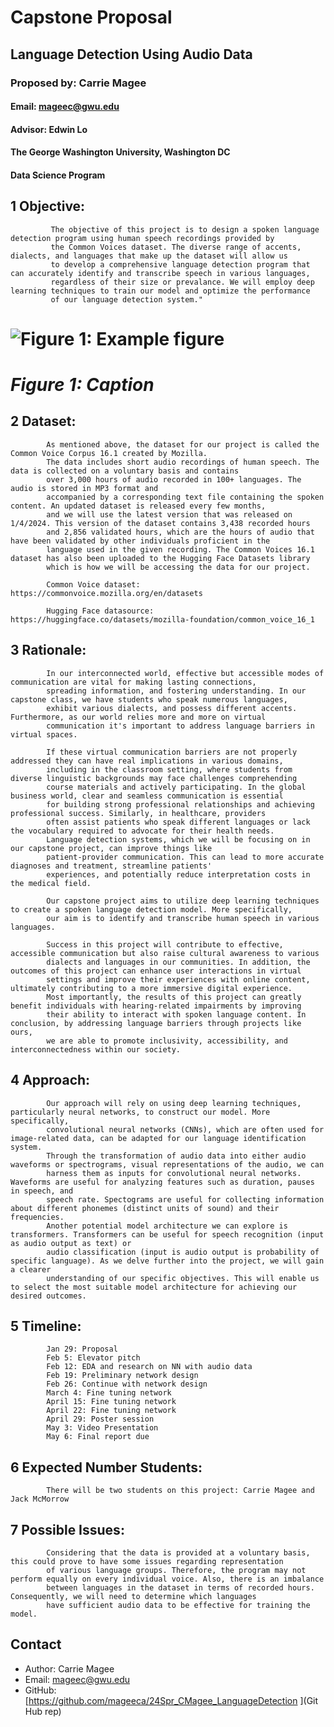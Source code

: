 
# Capstone Proposal
## Language Detection Using Audio Data
### Proposed by: Carrie Magee
#### Email: mageec@gwu.edu
#### Advisor: Edwin Lo
#### The George Washington University, Washington DC  
#### Data Science Program


## 1 Objective:  
 
             The objective of this project is to design a spoken language detection program using human speech recordings provided by
             the Common Voices dataset. The diverse range of accents, dialects, and languages that make up the dataset will allow us 
             to develop a comprehensive language detection program that can accurately identify and transcribe speech in various languages, 
             regardless of their size or prevalance. We will employ deep learning techniques to train our model and optimize the performance
             of our language detection system."
            

# ![Figure 1: Example figure](202401_003.png)
# *Figure 1: Caption*

## 2 Dataset:  

            As mentioned above, the dataset for our project is called the Common Voice Corpus 16.1 created by Mozilla. 
            The data includes short audio recordings of human speech. The data is collected on a voluntary basis and contains 
            over 3,000 hours of audio recorded in 100+ languages. The audio is stored in MP3 format and 
            accompanied by a corresponding text file containing the spoken content. An updated dataset is released every few months, 
            and we will use the latest version that was released on 1/4/2024. This version of the dataset contains 3,438 recorded hours 
            and 2,856 validated hours, which are the hours of audio that have been validated by other individuals proficient in the 
            language used in the given recording. The Common Voices 16.1 dataset has also been uploaded to the Hugging Face Datasets library 
            which is how we will be accessing the data for our project.   

            Common Voice dataset: https://commonvoice.mozilla.org/en/datasets

            Hugging Face datasource: https://huggingface.co/datasets/mozilla-foundation/common_voice_16_1

            

## 3 Rationale:  

            In our interconnected world, effective but accessible modes of communication are vital for making lasting connections, 
            spreading information, and fostering understanding. In our capstone class, we have students who speak numerous languages, 
            exhibit various dialects, and possess different accents. Furthermore, as our world relies more and more on virtual 
            communication it's important to address language barriers in virtual spaces. 
            
            If these virtual communication barriers are not properly addressed they can have real implications in various domains, 
            including in the classroom setting, where students from diverse linguistic backgrounds may face challenges comprehending 
            course materials and actively participating. In the global business world, clear and seamless communication is essential 
            for building strong professional relationships and achieving professional success. Similarly, in healthcare, providers 
            often assist patients who speak different languages or lack the vocabulary required to advocate for their health needs. 
            Language detection systems, which we will be focusing on in our capstone project, can improve things like
            patient-provider communication. This can lead to more accurate diagnoses and treatment, streamline patients' 
            experiences, and potentially reduce interpretation costs in the medical field. 
            
            Our capstone project aims to utilize deep learning techniques to create a spoken language detection model. More specifically, 
            our aim is to identify and transcribe human speech in various languages. 
            
            Success in this project will contribute to effective, accessible communication but also raise cultural awareness to various 
            dialects and languages in our communities. In addition, the outcomes of this project can enhance user interactions in virtual 
            settings and improve their experiences with online content, ultimately contributing to a more immersive digital experience.
            Most importantly, the results of this project can greatly benefit individuals with hearing-related impairments by improving 
            their ability to interact with spoken language content. In conclusion, by addressing language barriers through projects like ours, 
            we are able to promote inclusivity, accessibility, and interconnectedness within our society.
            

## 4 Approach:  

            Our approach will rely on using deep learning techniques, particularly neural networks, to construct our model. More specifically,
            convolutional neural networks (CNNs), which are often used for image-related data, can be adapted for our language identification system. 
            Through the transformation of audio data into either audio waveforms or spectrograms, visual representations of the audio, we can 
            harness them as inputs for convolutional neural networks. Waveforms are useful for analyzing features such as duration, pauses in speech, and
            speech rate. Spectograms are useful for collecting information about different phonemes (distinct units of sound) and their frequencies.
            Another potential model architecture we can explore is transformers. Transformers can be useful for speech recognition (input as audio output as text) or 
            audio classification (input is audio output is probability of specific language). As we delve further into the project, we will gain a clearer 
            understanding of our specific objectives. This will enable us to select the most suitable model architecture for achieving our desired outcomes.
            

## 5 Timeline:  

            Jan 29: Proposal
            Feb 5: Elevator pitch
            Feb 12: EDA and research on NN with audio data
            Feb 19: Preliminary network design
            Feb 26: Continue with network design
            March 4: Fine tuning network
            April 15: Fine tuning network
            April 22: Fine tuning network
            April 29: Poster session
            May 3: Video Presentation
            May 6: Final report due

            

## 6 Expected Number Students:  

            There will be two students on this project: Carrie Magee and Jack McMorrow 
            

## 7 Possible Issues:  

            Considering that the data is provided at a voluntary basis, this could prove to have some issues regarding representation 
            of various language groups. Therefore, the program may not perform equally on every individual voice. Also, there is an imbalance
            between languages in the dataset in terms of recorded hours. Consequently, we will need to determine which languages 
            have sufficient audio data to be effective for training the model. 
            


## Contact
- Author: Carrie Magee
- Email: [mageec@gwu.edu](Eamil)
- GitHub: [https://github.com/mageeca/24Spr_CMagee_LanguageDetection ](Git Hub rep)
